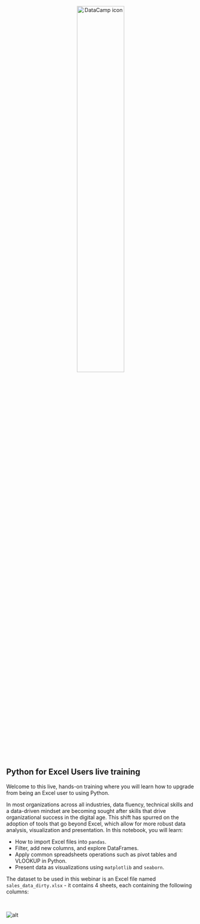 <p align="center">
<img src="https://cdn.datacamp.com/main-app/assets/brand/datacamp-horizontal-rgb-b641f95b7bdd7560b554c761a0b4910f9619907dd823c0e41244ed72078723bf.svg" alt = "DataCamp icon" width="50%">
</p>
<br><br>

## **Python for Excel Users live training**


Welcome to this live, hands-on training where you will learn how to upgrade from being an Excel user to using Python. 

In most organizations across all industries, data fluency, technical skills and a data-driven mindset are becoming sought after skills that drive organizational success in the digital age. This shift has spurred on the adoption of tools that go beyond Excel, which allow for more robust data analysis, visualization and presentation. In this notebook, you will learn:

* How to import Excel files into `pandas`.
* Filter, add new columns, and explore DataFrames.
* Apply common spreadsheets operations such as pivot tables and VLOOKUP in Python.
* Present data as visualizations using `matplotlib` and `seaborn`.

The dataset to be used in this webinar is an Excel file named `sales_data_dirty.xlsx` - it contains 4 sheets, each containing the following columns:

<br>



![alt](https://github.com/adelnehme/python-for-spreadsheet-users-webinar/blob/master/image.png?raw=True)
